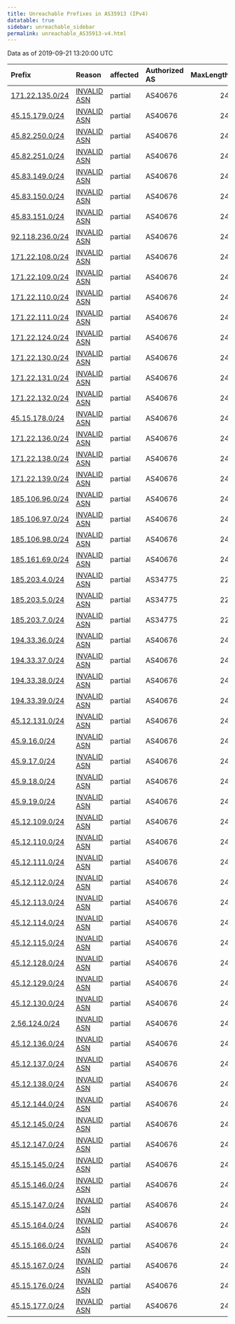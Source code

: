 ```yaml
---
title: Unreachable Prefixes in AS35913 (IPv4)
datatable: true
sidebar: unreachable_sidebar
permalink: unreachable_AS35913-v4.html
---
```


Data as of 2019-09-21 13:20:00 UTC


<div class="datatable-begin"></div>

| Prefix                                                   | Reason                                                                                                 | affected   | Authorized AS   |   MaxLength | Anchor                                         |   unreachable /24s |
|:---------------------------------------------------------|:-------------------------------------------------------------------------------------------------------|:-----------|:----------------|------------:|:-----------------------------------------------|-------------------:|
| [171.22.135.0/24](https://stat.ripe.net/171.22.135.0/24) | [INVALID ASN](https://rpki-validator.ripe.net/announcement-preview?asn=AS35913&prefix=171.22.135.0/24) | partial    | AS40676         |          24 | [RIPE](unreachable_RIPE_NCC_RPKI_Root-v4.html) |                  1 |
| [45.15.179.0/24](https://stat.ripe.net/45.15.179.0/24)   | [INVALID ASN](https://rpki-validator.ripe.net/announcement-preview?asn=AS35913&prefix=45.15.179.0/24)  | partial    | AS40676         |          24 | [RIPE](unreachable_RIPE_NCC_RPKI_Root-v4.html) |                  1 |
| [45.82.250.0/24](https://stat.ripe.net/45.82.250.0/24)   | [INVALID ASN](https://rpki-validator.ripe.net/announcement-preview?asn=AS35913&prefix=45.82.250.0/24)  | partial    | AS40676         |          24 | [RIPE](unreachable_RIPE_NCC_RPKI_Root-v4.html) |                  1 |
| [45.82.251.0/24](https://stat.ripe.net/45.82.251.0/24)   | [INVALID ASN](https://rpki-validator.ripe.net/announcement-preview?asn=AS35913&prefix=45.82.251.0/24)  | partial    | AS40676         |          24 | [RIPE](unreachable_RIPE_NCC_RPKI_Root-v4.html) |                  1 |
| [45.83.149.0/24](https://stat.ripe.net/45.83.149.0/24)   | [INVALID ASN](https://rpki-validator.ripe.net/announcement-preview?asn=AS35913&prefix=45.83.149.0/24)  | partial    | AS40676         |          24 | [RIPE](unreachable_RIPE_NCC_RPKI_Root-v4.html) |                  1 |
| [45.83.150.0/24](https://stat.ripe.net/45.83.150.0/24)   | [INVALID ASN](https://rpki-validator.ripe.net/announcement-preview?asn=AS35913&prefix=45.83.150.0/24)  | partial    | AS40676         |          24 | [RIPE](unreachable_RIPE_NCC_RPKI_Root-v4.html) |                  1 |
| [45.83.151.0/24](https://stat.ripe.net/45.83.151.0/24)   | [INVALID ASN](https://rpki-validator.ripe.net/announcement-preview?asn=AS35913&prefix=45.83.151.0/24)  | partial    | AS40676         |          24 | [RIPE](unreachable_RIPE_NCC_RPKI_Root-v4.html) |                  1 |
| [92.118.236.0/24](https://stat.ripe.net/92.118.236.0/24) | [INVALID ASN](https://rpki-validator.ripe.net/announcement-preview?asn=AS35913&prefix=92.118.236.0/24) | partial    | AS40676         |          24 | [RIPE](unreachable_RIPE_NCC_RPKI_Root-v4.html) |                  1 |
| [171.22.108.0/24](https://stat.ripe.net/171.22.108.0/24) | [INVALID ASN](https://rpki-validator.ripe.net/announcement-preview?asn=AS35913&prefix=171.22.108.0/24) | partial    | AS40676         |          24 | [RIPE](unreachable_RIPE_NCC_RPKI_Root-v4.html) |                  1 |
| [171.22.109.0/24](https://stat.ripe.net/171.22.109.0/24) | [INVALID ASN](https://rpki-validator.ripe.net/announcement-preview?asn=AS35913&prefix=171.22.109.0/24) | partial    | AS40676         |          24 | [RIPE](unreachable_RIPE_NCC_RPKI_Root-v4.html) |                  1 |
| [171.22.110.0/24](https://stat.ripe.net/171.22.110.0/24) | [INVALID ASN](https://rpki-validator.ripe.net/announcement-preview?asn=AS35913&prefix=171.22.110.0/24) | partial    | AS40676         |          24 | [RIPE](unreachable_RIPE_NCC_RPKI_Root-v4.html) |                  1 |
| [171.22.111.0/24](https://stat.ripe.net/171.22.111.0/24) | [INVALID ASN](https://rpki-validator.ripe.net/announcement-preview?asn=AS35913&prefix=171.22.111.0/24) | partial    | AS40676         |          24 | [RIPE](unreachable_RIPE_NCC_RPKI_Root-v4.html) |                  1 |
| [171.22.124.0/24](https://stat.ripe.net/171.22.124.0/24) | [INVALID ASN](https://rpki-validator.ripe.net/announcement-preview?asn=AS35913&prefix=171.22.124.0/24) | partial    | AS40676         |          24 | [RIPE](unreachable_RIPE_NCC_RPKI_Root-v4.html) |                  1 |
| [171.22.130.0/24](https://stat.ripe.net/171.22.130.0/24) | [INVALID ASN](https://rpki-validator.ripe.net/announcement-preview?asn=AS35913&prefix=171.22.130.0/24) | partial    | AS40676         |          24 | [RIPE](unreachable_RIPE_NCC_RPKI_Root-v4.html) |                  1 |
| [171.22.131.0/24](https://stat.ripe.net/171.22.131.0/24) | [INVALID ASN](https://rpki-validator.ripe.net/announcement-preview?asn=AS35913&prefix=171.22.131.0/24) | partial    | AS40676         |          24 | [RIPE](unreachable_RIPE_NCC_RPKI_Root-v4.html) |                  1 |
| [171.22.132.0/24](https://stat.ripe.net/171.22.132.0/24) | [INVALID ASN](https://rpki-validator.ripe.net/announcement-preview?asn=AS35913&prefix=171.22.132.0/24) | partial    | AS40676         |          24 | [RIPE](unreachable_RIPE_NCC_RPKI_Root-v4.html) |                  1 |
| [45.15.178.0/24](https://stat.ripe.net/45.15.178.0/24)   | [INVALID ASN](https://rpki-validator.ripe.net/announcement-preview?asn=AS35913&prefix=45.15.178.0/24)  | partial    | AS40676         |          24 | [RIPE](unreachable_RIPE_NCC_RPKI_Root-v4.html) |                  1 |
| [171.22.136.0/24](https://stat.ripe.net/171.22.136.0/24) | [INVALID ASN](https://rpki-validator.ripe.net/announcement-preview?asn=AS35913&prefix=171.22.136.0/24) | partial    | AS40676         |          24 | [RIPE](unreachable_RIPE_NCC_RPKI_Root-v4.html) |                  1 |
| [171.22.138.0/24](https://stat.ripe.net/171.22.138.0/24) | [INVALID ASN](https://rpki-validator.ripe.net/announcement-preview?asn=AS35913&prefix=171.22.138.0/24) | partial    | AS40676         |          24 | [RIPE](unreachable_RIPE_NCC_RPKI_Root-v4.html) |                  1 |
| [171.22.139.0/24](https://stat.ripe.net/171.22.139.0/24) | [INVALID ASN](https://rpki-validator.ripe.net/announcement-preview?asn=AS35913&prefix=171.22.139.0/24) | partial    | AS40676         |          24 | [RIPE](unreachable_RIPE_NCC_RPKI_Root-v4.html) |                  1 |
| [185.106.96.0/24](https://stat.ripe.net/185.106.96.0/24) | [INVALID ASN](https://rpki-validator.ripe.net/announcement-preview?asn=AS35913&prefix=185.106.96.0/24) | partial    | AS40676         |          24 | [RIPE](unreachable_RIPE_NCC_RPKI_Root-v4.html) |                  1 |
| [185.106.97.0/24](https://stat.ripe.net/185.106.97.0/24) | [INVALID ASN](https://rpki-validator.ripe.net/announcement-preview?asn=AS35913&prefix=185.106.97.0/24) | partial    | AS40676         |          24 | [RIPE](unreachable_RIPE_NCC_RPKI_Root-v4.html) |                  1 |
| [185.106.98.0/24](https://stat.ripe.net/185.106.98.0/24) | [INVALID ASN](https://rpki-validator.ripe.net/announcement-preview?asn=AS35913&prefix=185.106.98.0/24) | partial    | AS40676         |          24 | [RIPE](unreachable_RIPE_NCC_RPKI_Root-v4.html) |                  1 |
| [185.161.69.0/24](https://stat.ripe.net/185.161.69.0/24) | [INVALID ASN](https://rpki-validator.ripe.net/announcement-preview?asn=AS35913&prefix=185.161.69.0/24) | partial    | AS40676         |          24 | [RIPE](unreachable_RIPE_NCC_RPKI_Root-v4.html) |                  1 |
| [185.203.4.0/24](https://stat.ripe.net/185.203.4.0/24)   | [INVALID ASN](https://rpki-validator.ripe.net/announcement-preview?asn=AS35913&prefix=185.203.4.0/24)  | partial    | AS34775         |          22 | [RIPE](unreachable_RIPE_NCC_RPKI_Root-v4.html) |                  1 |
| [185.203.5.0/24](https://stat.ripe.net/185.203.5.0/24)   | [INVALID ASN](https://rpki-validator.ripe.net/announcement-preview?asn=AS35913&prefix=185.203.5.0/24)  | partial    | AS34775         |          22 | [RIPE](unreachable_RIPE_NCC_RPKI_Root-v4.html) |                  1 |
| [185.203.7.0/24](https://stat.ripe.net/185.203.7.0/24)   | [INVALID ASN](https://rpki-validator.ripe.net/announcement-preview?asn=AS35913&prefix=185.203.7.0/24)  | partial    | AS34775         |          22 | [RIPE](unreachable_RIPE_NCC_RPKI_Root-v4.html) |                  1 |
| [194.33.36.0/24](https://stat.ripe.net/194.33.36.0/24)   | [INVALID ASN](https://rpki-validator.ripe.net/announcement-preview?asn=AS35913&prefix=194.33.36.0/24)  | partial    | AS40676         |          24 | [RIPE](unreachable_RIPE_NCC_RPKI_Root-v4.html) |                  1 |
| [194.33.37.0/24](https://stat.ripe.net/194.33.37.0/24)   | [INVALID ASN](https://rpki-validator.ripe.net/announcement-preview?asn=AS35913&prefix=194.33.37.0/24)  | partial    | AS40676         |          24 | [RIPE](unreachable_RIPE_NCC_RPKI_Root-v4.html) |                  1 |
| [194.33.38.0/24](https://stat.ripe.net/194.33.38.0/24)   | [INVALID ASN](https://rpki-validator.ripe.net/announcement-preview?asn=AS35913&prefix=194.33.38.0/24)  | partial    | AS40676         |          24 | [RIPE](unreachable_RIPE_NCC_RPKI_Root-v4.html) |                  1 |
| [194.33.39.0/24](https://stat.ripe.net/194.33.39.0/24)   | [INVALID ASN](https://rpki-validator.ripe.net/announcement-preview?asn=AS35913&prefix=194.33.39.0/24)  | partial    | AS40676         |          24 | [RIPE](unreachable_RIPE_NCC_RPKI_Root-v4.html) |                  1 |
| [45.12.131.0/24](https://stat.ripe.net/45.12.131.0/24)   | [INVALID ASN](https://rpki-validator.ripe.net/announcement-preview?asn=AS35913&prefix=45.12.131.0/24)  | partial    | AS40676         |          24 | [RIPE](unreachable_RIPE_NCC_RPKI_Root-v4.html) |                  1 |
| [45.9.16.0/24](https://stat.ripe.net/45.9.16.0/24)       | [INVALID ASN](https://rpki-validator.ripe.net/announcement-preview?asn=AS35913&prefix=45.9.16.0/24)    | partial    | AS40676         |          24 | [RIPE](unreachable_RIPE_NCC_RPKI_Root-v4.html) |                  1 |
| [45.9.17.0/24](https://stat.ripe.net/45.9.17.0/24)       | [INVALID ASN](https://rpki-validator.ripe.net/announcement-preview?asn=AS35913&prefix=45.9.17.0/24)    | partial    | AS40676         |          24 | [RIPE](unreachable_RIPE_NCC_RPKI_Root-v4.html) |                  1 |
| [45.9.18.0/24](https://stat.ripe.net/45.9.18.0/24)       | [INVALID ASN](https://rpki-validator.ripe.net/announcement-preview?asn=AS35913&prefix=45.9.18.0/24)    | partial    | AS40676         |          24 | [RIPE](unreachable_RIPE_NCC_RPKI_Root-v4.html) |                  1 |
| [45.9.19.0/24](https://stat.ripe.net/45.9.19.0/24)       | [INVALID ASN](https://rpki-validator.ripe.net/announcement-preview?asn=AS35913&prefix=45.9.19.0/24)    | partial    | AS40676         |          24 | [RIPE](unreachable_RIPE_NCC_RPKI_Root-v4.html) |                  1 |
| [45.12.109.0/24](https://stat.ripe.net/45.12.109.0/24)   | [INVALID ASN](https://rpki-validator.ripe.net/announcement-preview?asn=AS35913&prefix=45.12.109.0/24)  | partial    | AS40676         |          24 | [RIPE](unreachable_RIPE_NCC_RPKI_Root-v4.html) |                  1 |
| [45.12.110.0/24](https://stat.ripe.net/45.12.110.0/24)   | [INVALID ASN](https://rpki-validator.ripe.net/announcement-preview?asn=AS35913&prefix=45.12.110.0/24)  | partial    | AS40676         |          24 | [RIPE](unreachable_RIPE_NCC_RPKI_Root-v4.html) |                  1 |
| [45.12.111.0/24](https://stat.ripe.net/45.12.111.0/24)   | [INVALID ASN](https://rpki-validator.ripe.net/announcement-preview?asn=AS35913&prefix=45.12.111.0/24)  | partial    | AS40676         |          24 | [RIPE](unreachable_RIPE_NCC_RPKI_Root-v4.html) |                  1 |
| [45.12.112.0/24](https://stat.ripe.net/45.12.112.0/24)   | [INVALID ASN](https://rpki-validator.ripe.net/announcement-preview?asn=AS35913&prefix=45.12.112.0/24)  | partial    | AS40676         |          24 | [RIPE](unreachable_RIPE_NCC_RPKI_Root-v4.html) |                  1 |
| [45.12.113.0/24](https://stat.ripe.net/45.12.113.0/24)   | [INVALID ASN](https://rpki-validator.ripe.net/announcement-preview?asn=AS35913&prefix=45.12.113.0/24)  | partial    | AS40676         |          24 | [RIPE](unreachable_RIPE_NCC_RPKI_Root-v4.html) |                  1 |
| [45.12.114.0/24](https://stat.ripe.net/45.12.114.0/24)   | [INVALID ASN](https://rpki-validator.ripe.net/announcement-preview?asn=AS35913&prefix=45.12.114.0/24)  | partial    | AS40676         |          24 | [RIPE](unreachable_RIPE_NCC_RPKI_Root-v4.html) |                  1 |
| [45.12.115.0/24](https://stat.ripe.net/45.12.115.0/24)   | [INVALID ASN](https://rpki-validator.ripe.net/announcement-preview?asn=AS35913&prefix=45.12.115.0/24)  | partial    | AS40676         |          24 | [RIPE](unreachable_RIPE_NCC_RPKI_Root-v4.html) |                  1 |
| [45.12.128.0/24](https://stat.ripe.net/45.12.128.0/24)   | [INVALID ASN](https://rpki-validator.ripe.net/announcement-preview?asn=AS35913&prefix=45.12.128.0/24)  | partial    | AS40676         |          24 | [RIPE](unreachable_RIPE_NCC_RPKI_Root-v4.html) |                  1 |
| [45.12.129.0/24](https://stat.ripe.net/45.12.129.0/24)   | [INVALID ASN](https://rpki-validator.ripe.net/announcement-preview?asn=AS35913&prefix=45.12.129.0/24)  | partial    | AS40676         |          24 | [RIPE](unreachable_RIPE_NCC_RPKI_Root-v4.html) |                  1 |
| [45.12.130.0/24](https://stat.ripe.net/45.12.130.0/24)   | [INVALID ASN](https://rpki-validator.ripe.net/announcement-preview?asn=AS35913&prefix=45.12.130.0/24)  | partial    | AS40676         |          24 | [RIPE](unreachable_RIPE_NCC_RPKI_Root-v4.html) |                  1 |
| [2.56.124.0/24](https://stat.ripe.net/2.56.124.0/24)     | [INVALID ASN](https://rpki-validator.ripe.net/announcement-preview?asn=AS35913&prefix=2.56.124.0/24)   | partial    | AS40676         |          24 | [RIPE](unreachable_RIPE_NCC_RPKI_Root-v4.html) |                  1 |
| [45.12.136.0/24](https://stat.ripe.net/45.12.136.0/24)   | [INVALID ASN](https://rpki-validator.ripe.net/announcement-preview?asn=AS35913&prefix=45.12.136.0/24)  | partial    | AS40676         |          24 | [RIPE](unreachable_RIPE_NCC_RPKI_Root-v4.html) |                  1 |
| [45.12.137.0/24](https://stat.ripe.net/45.12.137.0/24)   | [INVALID ASN](https://rpki-validator.ripe.net/announcement-preview?asn=AS35913&prefix=45.12.137.0/24)  | partial    | AS40676         |          24 | [RIPE](unreachable_RIPE_NCC_RPKI_Root-v4.html) |                  1 |
| [45.12.138.0/24](https://stat.ripe.net/45.12.138.0/24)   | [INVALID ASN](https://rpki-validator.ripe.net/announcement-preview?asn=AS35913&prefix=45.12.138.0/24)  | partial    | AS40676         |          24 | [RIPE](unreachable_RIPE_NCC_RPKI_Root-v4.html) |                  1 |
| [45.12.144.0/24](https://stat.ripe.net/45.12.144.0/24)   | [INVALID ASN](https://rpki-validator.ripe.net/announcement-preview?asn=AS35913&prefix=45.12.144.0/24)  | partial    | AS40676         |          24 | [RIPE](unreachable_RIPE_NCC_RPKI_Root-v4.html) |                  1 |
| [45.12.145.0/24](https://stat.ripe.net/45.12.145.0/24)   | [INVALID ASN](https://rpki-validator.ripe.net/announcement-preview?asn=AS35913&prefix=45.12.145.0/24)  | partial    | AS40676         |          24 | [RIPE](unreachable_RIPE_NCC_RPKI_Root-v4.html) |                  1 |
| [45.12.147.0/24](https://stat.ripe.net/45.12.147.0/24)   | [INVALID ASN](https://rpki-validator.ripe.net/announcement-preview?asn=AS35913&prefix=45.12.147.0/24)  | partial    | AS40676         |          24 | [RIPE](unreachable_RIPE_NCC_RPKI_Root-v4.html) |                  1 |
| [45.15.145.0/24](https://stat.ripe.net/45.15.145.0/24)   | [INVALID ASN](https://rpki-validator.ripe.net/announcement-preview?asn=AS35913&prefix=45.15.145.0/24)  | partial    | AS40676         |          24 | [RIPE](unreachable_RIPE_NCC_RPKI_Root-v4.html) |                  1 |
| [45.15.146.0/24](https://stat.ripe.net/45.15.146.0/24)   | [INVALID ASN](https://rpki-validator.ripe.net/announcement-preview?asn=AS35913&prefix=45.15.146.0/24)  | partial    | AS40676         |          24 | [RIPE](unreachable_RIPE_NCC_RPKI_Root-v4.html) |                  1 |
| [45.15.147.0/24](https://stat.ripe.net/45.15.147.0/24)   | [INVALID ASN](https://rpki-validator.ripe.net/announcement-preview?asn=AS35913&prefix=45.15.147.0/24)  | partial    | AS40676         |          24 | [RIPE](unreachable_RIPE_NCC_RPKI_Root-v4.html) |                  1 |
| [45.15.164.0/24](https://stat.ripe.net/45.15.164.0/24)   | [INVALID ASN](https://rpki-validator.ripe.net/announcement-preview?asn=AS35913&prefix=45.15.164.0/24)  | partial    | AS40676         |          24 | [RIPE](unreachable_RIPE_NCC_RPKI_Root-v4.html) |                  1 |
| [45.15.166.0/24](https://stat.ripe.net/45.15.166.0/24)   | [INVALID ASN](https://rpki-validator.ripe.net/announcement-preview?asn=AS35913&prefix=45.15.166.0/24)  | partial    | AS40676         |          24 | [RIPE](unreachable_RIPE_NCC_RPKI_Root-v4.html) |                  1 |
| [45.15.167.0/24](https://stat.ripe.net/45.15.167.0/24)   | [INVALID ASN](https://rpki-validator.ripe.net/announcement-preview?asn=AS35913&prefix=45.15.167.0/24)  | partial    | AS40676         |          24 | [RIPE](unreachable_RIPE_NCC_RPKI_Root-v4.html) |                  1 |
| [45.15.176.0/24](https://stat.ripe.net/45.15.176.0/24)   | [INVALID ASN](https://rpki-validator.ripe.net/announcement-preview?asn=AS35913&prefix=45.15.176.0/24)  | partial    | AS40676         |          24 | [RIPE](unreachable_RIPE_NCC_RPKI_Root-v4.html) |                  1 |
| [45.15.177.0/24](https://stat.ripe.net/45.15.177.0/24)   | [INVALID ASN](https://rpki-validator.ripe.net/announcement-preview?asn=AS35913&prefix=45.15.177.0/24)  | partial    | AS40676         |          24 | [RIPE](unreachable_RIPE_NCC_RPKI_Root-v4.html) |                  1 |

<div class="datatable-end"></div>